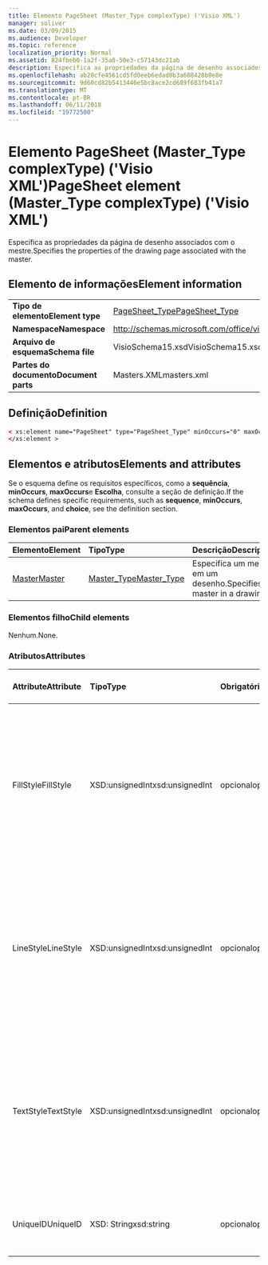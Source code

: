 ```yaml
---
title: Elemento PageSheet (Master_Type complexType) ('Visio XML')
manager: soliver
ms.date: 03/09/2015
ms.audience: Developer
ms.topic: reference
localization_priority: Normal
ms.assetid: 824fbeb0-1a2f-35a0-50e3-c57143dc21ab
description: Especifica as propriedades da página de desenho associados com o mestre.
ms.openlocfilehash: ab20cfe4561cd5fd0eeb6edad0b3a608428b0e8e
ms.sourcegitcommit: 9d60cd82b5413446e5bc8ace2cd689f683fb41a7
ms.translationtype: MT
ms.contentlocale: pt-BR
ms.lasthandoff: 06/11/2018
ms.locfileid: "19772500"
---
```

# <a name="pagesheet-element-mastertype-complextype-visio-xml"></a><span data-ttu-id="7f8a1-103">Elemento PageSheet (Master_Type complexType) ('Visio XML')</span><span class="sxs-lookup"><span data-stu-id="7f8a1-103">PageSheet element (Master_Type complexType) ('Visio XML')</span></span>

<span data-ttu-id="7f8a1-104">Especifica as propriedades da página de desenho associados com o mestre.</span><span class="sxs-lookup"><span data-stu-id="7f8a1-104">Specifies the properties of the drawing page associated with the master.</span></span>
  
## <a name="element-information"></a><span data-ttu-id="7f8a1-105">Elemento de informações</span><span class="sxs-lookup"><span data-stu-id="7f8a1-105">Element information</span></span>

|||
|:-----|:-----|
|<span data-ttu-id="7f8a1-106">**Tipo de elemento**</span><span class="sxs-lookup"><span data-stu-id="7f8a1-106">**Element type**</span></span> <br/> |[<span data-ttu-id="7f8a1-107">PageSheet_Type</span><span class="sxs-lookup"><span data-stu-id="7f8a1-107">PageSheet_Type</span></span>](pagesheet_type-complextypevisio-xml.md) <br/> |
|<span data-ttu-id="7f8a1-108">**Namespace**</span><span class="sxs-lookup"><span data-stu-id="7f8a1-108">**Namespace**</span></span> <br/> |http://schemas.microsoft.com/office/visio/2012/main  <br/> |
|<span data-ttu-id="7f8a1-109">**Arquivo de esquema**</span><span class="sxs-lookup"><span data-stu-id="7f8a1-109">**Schema file**</span></span> <br/> |<span data-ttu-id="7f8a1-110">VisioSchema15.xsd</span><span class="sxs-lookup"><span data-stu-id="7f8a1-110">VisioSchema15.xsd</span></span>  <br/> |
|<span data-ttu-id="7f8a1-111">**Partes do documento**</span><span class="sxs-lookup"><span data-stu-id="7f8a1-111">**Document parts**</span></span> <br/> |<span data-ttu-id="7f8a1-112">Masters.XML</span><span class="sxs-lookup"><span data-stu-id="7f8a1-112">masters.xml</span></span>  <br/> |
   
## <a name="definition"></a><span data-ttu-id="7f8a1-113">Definição</span><span class="sxs-lookup"><span data-stu-id="7f8a1-113">Definition</span></span>

```XML
< xs:element name="PageSheet" type="PageSheet_Type" minOccurs="0" maxOccurs="1" >
</xs:element >
```

## <a name="elements-and-attributes"></a><span data-ttu-id="7f8a1-114">Elementos e atributos</span><span class="sxs-lookup"><span data-stu-id="7f8a1-114">Elements and attributes</span></span>

<span data-ttu-id="7f8a1-115">Se o esquema define os requisitos específicos, como a **sequência**, **minOccurs**, **maxOccurs**e **Escolha**, consulte a seção de definição.</span><span class="sxs-lookup"><span data-stu-id="7f8a1-115">If the schema defines specific requirements, such as **sequence**, **minOccurs**, **maxOccurs**, and **choice**, see the definition section.</span></span> 
  
### <a name="parent-elements"></a><span data-ttu-id="7f8a1-116">Elementos pai</span><span class="sxs-lookup"><span data-stu-id="7f8a1-116">Parent elements</span></span>

|<span data-ttu-id="7f8a1-117">**Elemento**</span><span class="sxs-lookup"><span data-stu-id="7f8a1-117">**Element**</span></span>|<span data-ttu-id="7f8a1-118">**Tipo**</span><span class="sxs-lookup"><span data-stu-id="7f8a1-118">**Type**</span></span>|<span data-ttu-id="7f8a1-119">**Descrição**</span><span class="sxs-lookup"><span data-stu-id="7f8a1-119">**Description**</span></span>|
|:-----|:-----|:-----|
|[<span data-ttu-id="7f8a1-120">Master</span><span class="sxs-lookup"><span data-stu-id="7f8a1-120">Master</span></span>](master-element-masters_type-complextypevisio-xml.md) <br/> |[<span data-ttu-id="7f8a1-121">Master_Type</span><span class="sxs-lookup"><span data-stu-id="7f8a1-121">Master_Type</span></span>](master_type-complextypevisio-xml.md) <br/> |<span data-ttu-id="7f8a1-122">Especifica um mestre em um desenho.</span><span class="sxs-lookup"><span data-stu-id="7f8a1-122">Specifies a master in a drawing.</span></span>  <br/> |
   
### <a name="child-elements"></a><span data-ttu-id="7f8a1-123">Elementos filho</span><span class="sxs-lookup"><span data-stu-id="7f8a1-123">Child elements</span></span>

<span data-ttu-id="7f8a1-124">Nenhum.</span><span class="sxs-lookup"><span data-stu-id="7f8a1-124">None.</span></span>
  
### <a name="attributes"></a><span data-ttu-id="7f8a1-125">Atributos</span><span class="sxs-lookup"><span data-stu-id="7f8a1-125">Attributes</span></span>

|<span data-ttu-id="7f8a1-126">**Attribute**</span><span class="sxs-lookup"><span data-stu-id="7f8a1-126">**Attribute**</span></span>|<span data-ttu-id="7f8a1-127">**Tipo**</span><span class="sxs-lookup"><span data-stu-id="7f8a1-127">**Type**</span></span>|<span data-ttu-id="7f8a1-128">**Obrigatório**</span><span class="sxs-lookup"><span data-stu-id="7f8a1-128">**Required**</span></span>|<span data-ttu-id="7f8a1-129">**Descrição**</span><span class="sxs-lookup"><span data-stu-id="7f8a1-129">**Description**</span></span>|<span data-ttu-id="7f8a1-130">**Valores possíveis**</span><span class="sxs-lookup"><span data-stu-id="7f8a1-130">**Possible values**</span></span>|
|:-----|:-----|:-----|:-----|:-----|
|<span data-ttu-id="7f8a1-131">FillStyle</span><span class="sxs-lookup"><span data-stu-id="7f8a1-131">FillStyle</span></span>  <br/> |<span data-ttu-id="7f8a1-132">XSD:unsignedInt</span><span class="sxs-lookup"><span data-stu-id="7f8a1-132">xsd:unsignedInt</span></span>  <br/> |<span data-ttu-id="7f8a1-133">opcional</span><span class="sxs-lookup"><span data-stu-id="7f8a1-133">optional</span></span>  <br/> |<span data-ttu-id="7f8a1-134">Especifica a ID da folha de estilos a partir dos quais herdam a formatação de preenchimento.</span><span class="sxs-lookup"><span data-stu-id="7f8a1-134">specifies the ID of the style sheet from which to inherit fill formatting.</span></span> <span data-ttu-id="7f8a1-135">Ela deve ser o valor do atributo **ID** associado a um **StyleSheet_Type** no desenho.</span><span class="sxs-lookup"><span data-stu-id="7f8a1-135">It MUST be the value of the **ID** attribute associated with a **StyleSheet_Type** in the drawing.</span></span>  <br/> |<span data-ttu-id="7f8a1-136">Valores do tipo xsd:unsignedInt.</span><span class="sxs-lookup"><span data-stu-id="7f8a1-136">Values of the xsd:unsignedInt type.</span></span>  <br/> |
|<span data-ttu-id="7f8a1-137">LineStyle</span><span class="sxs-lookup"><span data-stu-id="7f8a1-137">LineStyle</span></span>  <br/> |<span data-ttu-id="7f8a1-138">XSD:unsignedInt</span><span class="sxs-lookup"><span data-stu-id="7f8a1-138">xsd:unsignedInt</span></span>  <br/> |<span data-ttu-id="7f8a1-139">opcional</span><span class="sxs-lookup"><span data-stu-id="7f8a1-139">optional</span></span>  <br/> |<span data-ttu-id="7f8a1-140">Especifica a ID da folha de estilos a partir dos quais herdam a formatação de linha.</span><span class="sxs-lookup"><span data-stu-id="7f8a1-140">Specifies the ID of the style sheet from which to inherit line formatting.</span></span> <span data-ttu-id="7f8a1-141">Ela deve ser o valor do atributo **ID** associado a um **StyleSheet_Type** no desenho.</span><span class="sxs-lookup"><span data-stu-id="7f8a1-141">It MUST be the value of the **ID** attribute associated with a **StyleSheet_Type** in the drawing.</span></span>  <br/> |<span data-ttu-id="7f8a1-142">Valores do tipo xsd:unsignedInt.</span><span class="sxs-lookup"><span data-stu-id="7f8a1-142">Values of the xsd:unsignedInt type.</span></span>  <br/> |
|<span data-ttu-id="7f8a1-143">TextStyle</span><span class="sxs-lookup"><span data-stu-id="7f8a1-143">TextStyle</span></span>  <br/> |<span data-ttu-id="7f8a1-144">XSD:unsignedInt</span><span class="sxs-lookup"><span data-stu-id="7f8a1-144">xsd:unsignedInt</span></span>  <br/> |<span data-ttu-id="7f8a1-145">opcional</span><span class="sxs-lookup"><span data-stu-id="7f8a1-145">optional</span></span>  <br/> |<span data-ttu-id="7f8a1-146">Especifica a ID da folha de estilos a partir dos quais herdam a formatação de texto.</span><span class="sxs-lookup"><span data-stu-id="7f8a1-146">Specifies the ID of the style sheet from which to inherit text formatting.</span></span> <span data-ttu-id="7f8a1-147">Ela deve ser o valor do atributo **ID** associado a um **StyleSheet_Type** no desenho.</span><span class="sxs-lookup"><span data-stu-id="7f8a1-147">It MUST be the value of the **ID** attribute associated with a **StyleSheet_Type** in the drawing.</span></span>  <br/> |<span data-ttu-id="7f8a1-148">Valores do tipo xsd:unsignedInt.</span><span class="sxs-lookup"><span data-stu-id="7f8a1-148">Values of the xsd:unsignedInt type.</span></span>  <br/> |
|<span data-ttu-id="7f8a1-149">UniqueID</span><span class="sxs-lookup"><span data-stu-id="7f8a1-149">UniqueID</span></span>  <br/> |<span data-ttu-id="7f8a1-150">XSD: String</span><span class="sxs-lookup"><span data-stu-id="7f8a1-150">xsd:string</span></span>  <br/> |<span data-ttu-id="7f8a1-151">opcional</span><span class="sxs-lookup"><span data-stu-id="7f8a1-151">optional</span></span>  <br/> |<span data-ttu-id="7f8a1-152">A ID exclusiva do elemento dentro de seu elemento pai.</span><span class="sxs-lookup"><span data-stu-id="7f8a1-152">The unique ID of the element within its parent element.</span></span>  <br/> |<span data-ttu-id="7f8a1-153">Valores do tipo xsd: String.</span><span class="sxs-lookup"><span data-stu-id="7f8a1-153">Values of the xsd:string type.</span></span>  <br/> |
   

